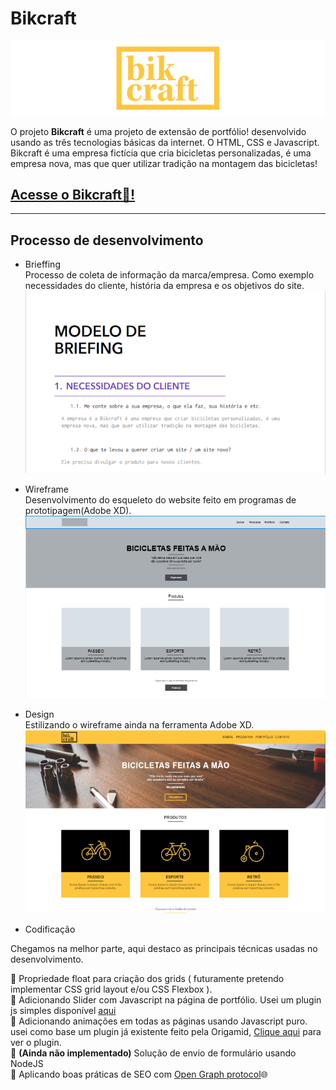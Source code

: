 # Bikcraft
![Bikcraft](Planejamento/readmeImgs/Untitled.png)


O projeto **Bikcraft** é uma projeto de extensão de portfólio! desenvolvido usando as três tecnologias básicas da internet. O HTML, CSS e Javascript. Bikcraft é uma empresa fictícia que cria bicicletas personalizadas, é uma empresa nova, mas que quer utilizar tradição na montagem das bicicletas!

## [Acesse o Bikcraft🚴!](https://bikcraft-three.vercel.app/)


***
## Processo de desenvolvimento

- Brieffing  
Processo de coleta de informação da marca/empresa. Como exemplo necessidades do cliente, história da empresa e os objetivos do site.  
![Brieffing](Planejamento/readmeImgs/brieffingimage.png)

- Wireframe  
Desenvolvimento do esqueleto do website feito em programas de prototipagem(Adobe XD).  
![Wireframe](Planejamento/readmeImgs/wireframe.png)

- Design  
Estilizando o wireframe ainda na ferramenta Adobe XD.  
![Design](Planejamento/readmeImgs/design.png)

- Codificação  

Chegamos na melhor parte, aqui destaco as principais técnicas usadas no desenvolvimento.  

  💠 Propriedade float para criação dos grids ( futuramente pretendo implementar CSS grid layout e/ou CSS Flexbox ).  
  💠  Adicionando Slider com Javascript na página de portfólio. Usei um plugin js simples disponível [aqui](https://github.com/origamid/simple-slide)  
  💠  Adicionando animações em todas as páginas usando Javascript puro. usei como base um plugin já existente feito pela Origamid, [Clique aqui](https://github.com/origamid/simple-anime) para ver o plugin.  
  💠  **(Ainda não implementado)** Solução de envio de formulário usando NodeJS  
  💠  Aplicando boas práticas de SEO com [Open Graph protocol](https://ogp.me/)🌐
 